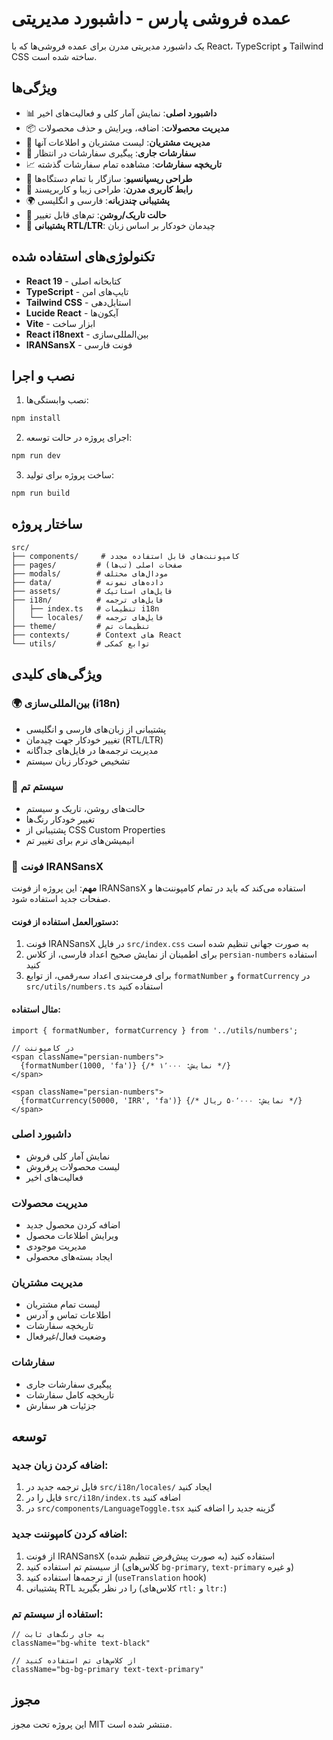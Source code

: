 # عمده فروشی پارس - داشبورد مدیریتی

یک داشبورد مدیریتی مدرن برای عمده فروشی‌ها که با React، TypeScript و Tailwind CSS ساخته شده است.

## ویژگی‌ها

- 📊 **داشبورد اصلی**: نمایش آمار کلی و فعالیت‌های اخیر
- 📦 **مدیریت محصولات**: اضافه، ویرایش و حذف محصولات
- 👥 **مدیریت مشتریان**: لیست مشتریان و اطلاعات آنها
- 🛒 **سفارشات جاری**: پیگیری سفارشات در انتظار
- 📈 **تاریخچه سفارشات**: مشاهده تمام سفارشات گذشته
- 📱 **طراحی ریسپانسیو**: سازگار با تمام دستگاه‌ها
- 🎨 **رابط کاربری مدرن**: طراحی زیبا و کاربرپسند
- 🌍 **پشتیبانی چندزبانه**: فارسی و انگلیسی
- 🌙 **حالت تاریک/روشن**: تم‌های قابل تغییر
- 📝 **پشتیبانی RTL/LTR**: چیدمان خودکار بر اساس زبان

## تکنولوژی‌های استفاده شده

- **React 19** - کتابخانه اصلی
- **TypeScript** - تایپ‌های امن
- **Tailwind CSS** - استایل‌دهی
- **Lucide React** - آیکون‌ها
- **Vite** - ابزار ساخت
- **React i18next** - بین‌المللی‌سازی
- **IRANSansX** - فونت فارسی

## نصب و اجرا

1. نصب وابستگی‌ها:
```bash
npm install
```

2. اجرای پروژه در حالت توسعه:
```bash
npm run dev
```

3. ساخت پروژه برای تولید:
```bash
npm run build
```

## ساختار پروژه

```
src/
├── components/     # کامپوننت‌های قابل استفاده مجدد
├── pages/         # صفحات اصلی (تب‌ها)
├── modals/        # مودال‌های مختلف
├── data/          # داده‌های نمونه
├── assets/        # فایل‌های استاتیک
├── i18n/          # فایل‌های ترجمه
│   ├── index.ts   # تنظیمات i18n
│   └── locales/   # فایل‌های ترجمه
├── theme/         # تنظیمات تم
├── contexts/      # Context های React
└── utils/         # توابع کمکی
```

## ویژگی‌های کلیدی

### 🌍 بین‌المللی‌سازی (i18n)
- پشتیبانی از زبان‌های فارسی و انگلیسی
- تغییر خودکار جهت چیدمان (RTL/LTR)
- مدیریت ترجمه‌ها در فایل‌های جداگانه
- تشخیص خودکار زبان سیستم

### 🎨 سیستم تم
- حالت‌های روشن، تاریک و سیستم
- تغییر خودکار رنگ‌ها
- پشتیبانی از CSS Custom Properties
- انیمیشن‌های نرم برای تغییر تم

### 📝 فونت IRANSansX
**مهم**: این پروژه از فونت IRANSansX استفاده می‌کند که باید در تمام کامپوننت‌ها و صفحات جدید استفاده شود.

#### دستورالعمل استفاده از فونت:
1. فونت IRANSansX در فایل `src/index.css` به صورت جهانی تنظیم شده است
2. برای اطمینان از نمایش صحیح اعداد فارسی، از کلاس `persian-numbers` استفاده کنید
3. برای فرمت‌بندی اعداد سه‌رقمی، از توابع `formatNumber` و `formatCurrency` در `src/utils/numbers.ts` استفاده کنید

#### مثال استفاده:
```tsx
import { formatNumber, formatCurrency } from '../utils/numbers';

// در کامپوننت
<span className="persian-numbers">
  {formatNumber(1000, 'fa')} {/* نمایش: ۱٬۰۰۰ */}
</span>

<span className="persian-numbers">
  {formatCurrency(50000, 'IRR', 'fa')} {/* نمایش: ۵۰٬۰۰۰ ریال */}
</span>
```

### داشبورد اصلی
- نمایش آمار کلی فروش
- لیست محصولات پرفروش
- فعالیت‌های اخیر

### مدیریت محصولات
- اضافه کردن محصول جدید
- ویرایش اطلاعات محصول
- مدیریت موجودی
- ایجاد بسته‌های محصولی

### مدیریت مشتریان
- لیست تمام مشتریان
- اطلاعات تماس و آدرس
- تاریخچه سفارشات
- وضعیت فعال/غیرفعال

### سفارشات
- پیگیری سفارشات جاری
- تاریخچه کامل سفارشات
- جزئیات هر سفارش

## توسعه

### اضافه کردن زبان جدید:
1. فایل ترجمه جدید در `src/i18n/locales/` ایجاد کنید
2. فایل را در `src/i18n/index.ts` اضافه کنید
3. در `src/components/LanguageToggle.tsx` گزینه جدید را اضافه کنید

### اضافه کردن کامپوننت جدید:
1. از فونت IRANSansX استفاده کنید (به صورت پیش‌فرض تنظیم شده)
2. از سیستم تم استفاده کنید (کلاس‌های `bg-primary`, `text-primary` و غیره)
3. از ترجمه‌ها استفاده کنید (`useTranslation` hook)
4. پشتیبانی RTL را در نظر بگیرید (کلاس‌های `rtl:` و `ltr:`)

### استفاده از سیستم تم:
```tsx
// به جای رنگ‌های ثابت
className="bg-white text-black"

// از کلاس‌های تم استفاده کنید
className="bg-bg-primary text-text-primary"
```

## مجوز

این پروژه تحت مجوز MIT منتشر شده است.
